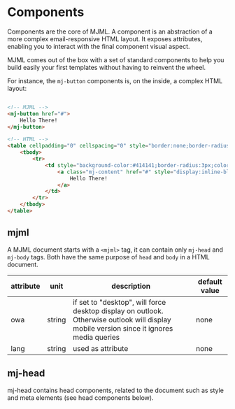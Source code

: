 # Components

Components are the core of MJML. A component is an abstraction of a more complex email-responsive HTML layout. It exposes attributes, enabling you to interact with the final component visual aspect.

MJML comes out of the box with a set of standard components to help you build easily your first templates without having to reinvent the wheel.

For instance, the `mj-button` components is, on the inside, a complex HTML layout:

``` html

<!-- MJML -->
<mj-button href="#">
    Hello There!
</mj-button>

<!-- HTML -->
<table cellpadding="0" cellspacing="0" style="border:none;border-radius:3px;" align="center">
	<tbody>
		<tr>
			<td style="background-color:#414141;border-radius:3px;color:#ffffff;cursor:auto;" align="center" valign="middle" bgcolor="#414141">
				<a class="mj-content" href="#" style="display:inline-block;text-decoration:none;background-color:#414141;border:1px solid #414141;border-radius:3px;color:#ffffff;font-size:13px;font-weight:bold;padding:15px 30px;" target="_blank">
					Hello There!
				</a>
			</td>
		</tr>
	</tbody>
</table>
```

## mjml

A MJML document starts with a `<mjml>` tag, it can contain only `mj-head` and `mj-body` tags. Both have the same purpose of `head` and `body` in a HTML document.

attribute | unit | description | default value
----------|------|-------------|---------------
owa | string | if set to "desktop", will force desktop display on outlook. Otherwise outlook will display mobile version since it ignores media queries | none
lang | string | used as <html lang=""> attribute | none


## mj-head

mj-head contains head components, related to the document such as style and meta elements (see head components below).

